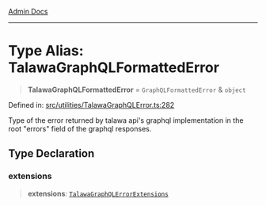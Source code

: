 [Admin Docs](/)

***

# Type Alias: TalawaGraphQLFormattedError

> **TalawaGraphQLFormattedError** = `GraphQLFormattedError` & `object`

Defined in: [src/utilities/TalawaGraphQLError.ts:282](https://github.com/Sourya07/talawa-api/blob/cfbd515d04ffba748b09232a33807f1845dd1878/src/utilities/TalawaGraphQLError.ts#L282)

Type of the error returned by talawa api's graphql implementation in the root "errors" field of the graphql responses.

## Type Declaration

### extensions

> **extensions**: [`TalawaGraphQLErrorExtensions`](TalawaGraphQLErrorExtensions.md)

